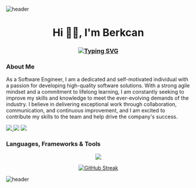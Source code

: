 ![header](https://capsule-render.vercel.app/api?fontSize=20)

<h1 align="center"> Hi 👋🏻, I'm Berkcan</h1>
<h3 align="center">
  
[![Typing SVG](https://readme-typing-svg.demolab.com?font=Montserrat&size=30&center=true&color=4CFF33&multiline=true&width=1200&lines=Software+Engineer+)](https://git.io/typing-svg)

</h3>

### About Me 

As a Software Engineer, I am a dedicated and self-motivated individual with a passion for developing high-quality software solutions. With a strong agile mindset and a commitment to lifelong learning, I am constantly seeking to improve my skills and knowledge to meet the ever-evolving demands of the industry. I believe in delivering exceptional work through collaboration, communication, and continuous improvement, and I am excited to contribute my skills to the team and help drive the company's success.

<a href="https://github.com/berkcanarslan"><img src="https://img.shields.io/badge/Personal%20Github-12100E?style=for-the-badge&logo=github&logoColor=white"/>
<a href="https://www.linkedin.com/in/berkcanarslan/"><img src="https://img.shields.io/badge/LinkedIn-0077B5?style=for-the-badge&logo=linkedin&logoColor=white"/></a>
<a href="https://medium.com/@berkcan.arslan"><img src="https://img.shields.io/badge/Medium-12100E?style=for-the-badge&logo=medium&logoColor=white"/></a>

### Languages, Frameworks & Tools

<p align="center">
<a href="https://skillicons.dev">
    <img src="https://skillicons.dev/icons?&theme=light&i=dotnet,cs,js,jquery,html,css,git,github,docker,postgres,mongodb"/>
  </a>
</p>

  <div align="center">
  
[![GitHub Streak](https://streak-stats.demolab.com/?user=berkcanarslan)](https://git.io/streak-stats)

</div>
 
![header](https://capsule-render.vercel.app/api?type=wave&color=gradient&section=footer)
<br/>
